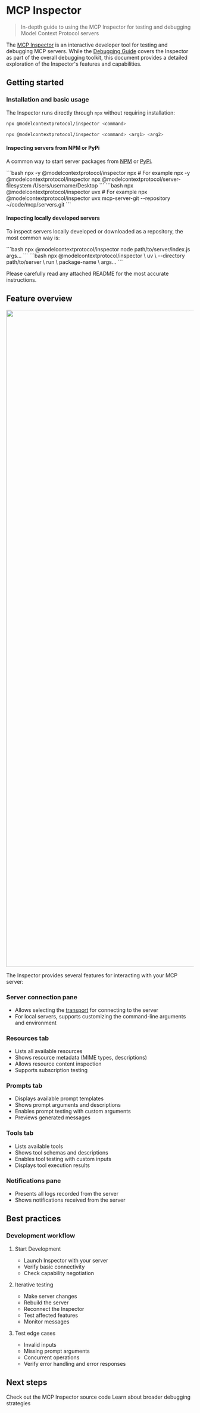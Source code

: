 # MCP Inspector

> In-depth guide to using the MCP Inspector for testing and debugging Model Context Protocol servers

The [MCP Inspector](https://github.com/modelcontextprotocol/inspector) is an interactive developer tool for testing and debugging MCP servers. While the [Debugging Guide](/legacy/tools/debugging) covers the Inspector as part of the overall debugging toolkit, this document provides a detailed exploration of the Inspector's features and capabilities.

## Getting started

### Installation and basic usage

The Inspector runs directly through `npx` without requiring installation:

```bash
npx @modelcontextprotocol/inspector <command>
```

```bash
npx @modelcontextprotocol/inspector <command> <arg1> <arg2>
```

#### Inspecting servers from NPM or PyPi

A common way to start server packages from [NPM](https://npmjs.com) or [PyPi](https://pypi.org).

<Tabs>
  <Tab title="NPM package">
    ```bash
    npx -y @modelcontextprotocol/inspector npx <package-name> <args>
    # For example
    npx -y @modelcontextprotocol/inspector npx @modelcontextprotocol/server-filesystem /Users/username/Desktop
    ```
  </Tab>

  <Tab title="PyPi package">
    ```bash
    npx @modelcontextprotocol/inspector uvx <package-name> <args>
    # For example
    npx @modelcontextprotocol/inspector uvx mcp-server-git --repository ~/code/mcp/servers.git
    ```
  </Tab>
</Tabs>

#### Inspecting locally developed servers

To inspect servers locally developed or downloaded as a repository, the most common
way is:

<Tabs>
  <Tab title="TypeScript">
    ```bash
    npx @modelcontextprotocol/inspector node path/to/server/index.js args...
    ```
  </Tab>

  <Tab title="Python">
    ```bash
    npx @modelcontextprotocol/inspector \
      uv \
      --directory path/to/server \
      run \
      package-name \
      args...
    ```
  </Tab>
</Tabs>

Please carefully read any attached README for the most accurate instructions.

## Feature overview

<Frame caption="The MCP Inspector interface">
  <img src="https://mintcdn.com/mcp/4ZXF1PrDkEaJvXpn/images/mcp-inspector.png?fit=max&auto=format&n=4ZXF1PrDkEaJvXpn&q=85&s=83b12e2a457c96ef4ad17c7357236290" width="2888" height="1761" data-path="images/mcp-inspector.png" srcset="https://mintcdn.com/mcp/4ZXF1PrDkEaJvXpn/images/mcp-inspector.png?w=280&fit=max&auto=format&n=4ZXF1PrDkEaJvXpn&q=85&s=63e7263fbdf5f473064f37dac99ae8e5 280w, https://mintcdn.com/mcp/4ZXF1PrDkEaJvXpn/images/mcp-inspector.png?w=560&fit=max&auto=format&n=4ZXF1PrDkEaJvXpn&q=85&s=78dcf971172e8790fc672f19ead2796d 560w, https://mintcdn.com/mcp/4ZXF1PrDkEaJvXpn/images/mcp-inspector.png?w=840&fit=max&auto=format&n=4ZXF1PrDkEaJvXpn&q=85&s=8c4ce11c7901888cd967f461df66a0f3 840w, https://mintcdn.com/mcp/4ZXF1PrDkEaJvXpn/images/mcp-inspector.png?w=1100&fit=max&auto=format&n=4ZXF1PrDkEaJvXpn&q=85&s=279b84d4729737f1241514cb30de3b40 1100w, https://mintcdn.com/mcp/4ZXF1PrDkEaJvXpn/images/mcp-inspector.png?w=1650&fit=max&auto=format&n=4ZXF1PrDkEaJvXpn&q=85&s=ac5dcc45e291ba2f2954d3a22c918029 1650w, https://mintcdn.com/mcp/4ZXF1PrDkEaJvXpn/images/mcp-inspector.png?w=2500&fit=max&auto=format&n=4ZXF1PrDkEaJvXpn&q=85&s=4fbcddae467e84daef4739e0816ab698 2500w" data-optimize="true" data-opv="2" />
</Frame>

The Inspector provides several features for interacting with your MCP server:

### Server connection pane

* Allows selecting the [transport](/legacy/concepts/transports) for connecting to the server
* For local servers, supports customizing the command-line arguments and environment

### Resources tab

* Lists all available resources
* Shows resource metadata (MIME types, descriptions)
* Allows resource content inspection
* Supports subscription testing

### Prompts tab

* Displays available prompt templates
* Shows prompt arguments and descriptions
* Enables prompt testing with custom arguments
* Previews generated messages

### Tools tab

* Lists available tools
* Shows tool schemas and descriptions
* Enables tool testing with custom inputs
* Displays tool execution results

### Notifications pane

* Presents all logs recorded from the server
* Shows notifications received from the server

## Best practices

### Development workflow

1. Start Development
   * Launch Inspector with your server
   * Verify basic connectivity
   * Check capability negotiation

2. Iterative testing
   * Make server changes
   * Rebuild the server
   * Reconnect the Inspector
   * Test affected features
   * Monitor messages

3. Test edge cases
   * Invalid inputs
   * Missing prompt arguments
   * Concurrent operations
   * Verify error handling and error responses

## Next steps

<CardGroup cols={2}>
  <Card title="Inspector Repository" icon="github" href="https://github.com/modelcontextprotocol/inspector">
    Check out the MCP Inspector source code
  </Card>

  <Card title="Debugging Guide" icon="bug" href="/legacy/tools/debugging">
    Learn about broader debugging strategies
  </Card>
</CardGroup>
